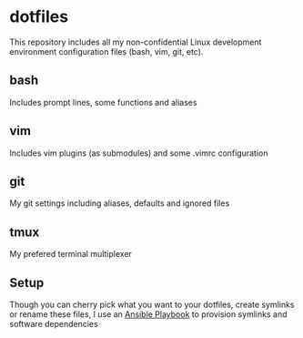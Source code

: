 # dotfiles

This repository includes all my non-confidential Linux development environment configuration files (bash, vim, git, etc).

## bash

Includes prompt lines, some functions and aliases

## vim

Includes vim plugins (as submodules) and some .vimrc configuration

## git

My git settings including aliases, defaults and ignored files

## tmux

My prefered terminal multiplexer


## Setup

Though you can cherry pick what you want to your dotfiles, create symlinks or rename these files, I use an [Ansible Playbook](https://github.com/brunombsilva/ansible-dotfiles) to provision symlinks and software dependencies
